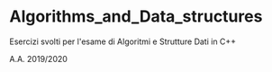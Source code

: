# Algorithms_and_Data_structures

Esercizi svolti per l'esame di Algoritmi e Strutture Dati in C++

A.A. 2019/2020
